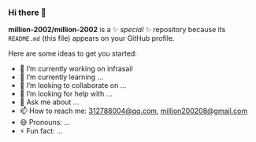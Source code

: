 ### Hi there 👋


**million-2002/million-2002** is a ✨ _special_ ✨ repository because its `README.md` (this file) appears on your GitHub profile.

Here are some ideas to get you started:

- 🔭 I’m currently working on infrasail
- 🌱 I’m currently learning ...
- 👯 I’m looking to collaborate on ...
- 🤔 I’m looking for help with ...
- 💬 Ask me about ...
- 📫 How to reach me: 312788004@qq.com, million200208@gmail.com
- 😄 Pronouns: ...
- ⚡ Fun fact: ...

